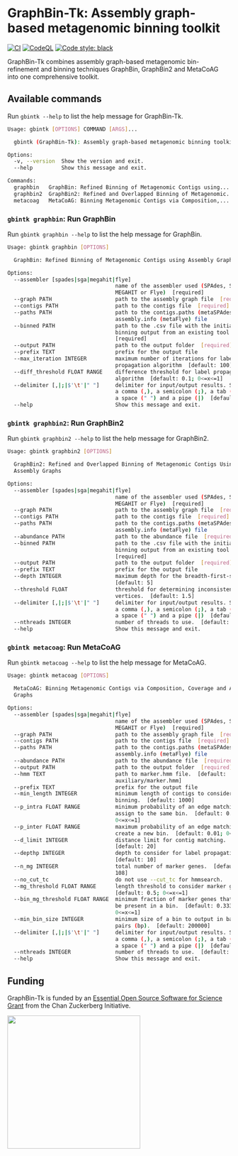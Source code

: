 # GraphBin-Tk: Assembly graph-based metagenomic binning toolkit

[![CI](https://github.com/metagentools/gbintk/actions/workflows/testing_python_app.yml/badge.svg)](https://github.com/metagentools/gbintk/actions/workflows/testing_python_app.yml)
[![CodeQL](https://github.com/metagentools/gbintk/actions/workflows/codeql.yml/badge.svg)](https://github.com/metagentools/gbintk/actions/workflows/codeql.yml)
[![Code style: black](https://img.shields.io/badge/code%20style-black-000000.svg)](https://github.com/psf/black)

GraphBin-Tk combines assembly graph-based metagenomic bin-refinement and binning techniques GraphBin, GraphBin2 and 
MetaCoAG into one comprehensive toolkit.

## Available commands

Run `gbintk --help` to list the help message for GraphBin-Tk.

```bash
Usage: gbintk [OPTIONS] COMMAND [ARGS]...

  gbintk (GraphBin-Tk): Assembly graph-based metagenomic binning toolkit

Options:
  -v, --version  Show the version and exit.
  --help         Show this message and exit.

Commands:
  graphbin   GraphBin: Refined Binning of Metagenomic Contigs using...
  graphbin2  GraphBin2: Refined and Overlapped Binning of Metagenomic...
  metacoag   MetaCoAG: Binning Metagenomic Contigs via Composition,...
```

### `gbintk graphbin`: Run GraphBin

Run `gbintk graphbin --help` to list the help message for GraphBin.

```bash
Usage: gbintk graphbin [OPTIONS]

  GraphBin: Refined Binning of Metagenomic Contigs using Assembly Graphs

Options:
  --assembler [spades|sga|megahit|flye]
                                  name of the assembler used (SPAdes, SGA,
                                  MEGAHIT or Flye)  [required]
  --graph PATH                    path to the assembly graph file  [required]
  --contigs PATH                  path to the contigs file  [required]
  --paths PATH                    path to the contigs.paths (metaSPAdes) or
                                  assembly.info (metaFlye) file
  --binned PATH                   path to the .csv file with the initial
                                  binning output from an existing tool
                                  [required]
  --output PATH                   path to the output folder  [required]
  --prefix TEXT                   prefix for the output file
  --max_iteration INTEGER         maximum number of iterations for label
                                  propagation algorithm  [default: 100]
  --diff_threshold FLOAT RANGE    difference threshold for label propagation
                                  algorithm  [default: 0.1; 0<=x<=1]
  --delimiter [,|;|$'\t'|" "]     delimiter for input/output results. Supports
                                  a comma (,), a semicolon (;), a tab ($'\t'),
                                  a space (" ") and a pipe (|)  [default: ,]
  --help                          Show this message and exit.
```

### `gbintk graphbin2`: Run GraphBin2

Run `gbintk graphbin2 --help` to list the help message for GraphBin2.

```bash
Usage: gbintk graphbin2 [OPTIONS]

  GraphBin2: Refined and Overlapped Binning of Metagenomic Contigs Using
  Assembly Graphs

Options:
  --assembler [spades|sga|megahit|flye]
                                  name of the assembler used (SPAdes, SGA,
                                  MEGAHIT or Flye)  [required]
  --graph PATH                    path to the assembly graph file  [required]
  --contigs PATH                  path to the contigs file  [required]
  --paths PATH                    path to the contigs.paths (metaSPAdes) or
                                  assembly.info (metaFlye) file
  --abundance PATH                path to the abundance file  [required]
  --binned PATH                   path to the .csv file with the initial
                                  binning output from an existing tool
                                  [required]
  --output PATH                   path to the output folder  [required]
  --prefix TEXT                   prefix for the output file
  --depth INTEGER                 maximum depth for the breadth-first-search.
                                  [default: 5]
  --threshold FLOAT               threshold for determining inconsistent
                                  vertices.  [default: 1.5]
  --delimiter [,|;|$'\t'|" "]     delimiter for input/output results. Supports
                                  a comma (,), a semicolon (;), a tab ($'\t'),
                                  a space (" ") and a pipe (|)  [default: ,]
  --nthreads INTEGER              number of threads to use.  [default: 8]
  --help                          Show this message and exit.
```

### `gbintk metacoag`: Run MetaCoAG

Run `gbintk metacoag --help` to list the help message for MetaCoAG.

```bash
Usage: gbintk metacoag [OPTIONS]

  MetaCoAG: Binning Metagenomic Contigs via Composition, Coverage and Assembly
  Graphs

Options:
  --assembler [spades|sga|megahit|flye]
                                  name of the assembler used (SPAdes, SGA,
                                  MEGAHIT or Flye)  [required]
  --graph PATH                    path to the assembly graph file  [required]
  --contigs PATH                  path to the contigs file  [required]
  --paths PATH                    path to the contigs.paths (metaSPAdes) or
                                  assembly.info (metaFlye) file
  --abundance PATH                path to the abundance file  [required]
  --output PATH                   path to the output folder  [required]
  --hmm TEXT                      path to marker.hmm file.  [default:
                                  auxiliary/marker.hmm]
  --prefix TEXT                   prefix for the output file
  --min_length INTEGER            minimum length of contigs to consider for
                                  binning.  [default: 1000]
  --p_intra FLOAT RANGE           minimum probability of an edge matching to
                                  assign to the same bin.  [default: 0.1;
                                  0<=x<=1]
  --p_inter FLOAT RANGE           maximum probability of an edge matching to
                                  create a new bin.  [default: 0.01; 0<=x<=1]
  --d_limit INTEGER               distance limit for contig matching.
                                  [default: 20]
  --depthp INTEGER                depth to consider for label propagation.
                                  [default: 10]
  --n_mg INTEGER                  total number of marker genes.  [default:
                                  108]
  --no_cut_tc                     do not use --cut_tc for hmmsearch.
  --mg_threshold FLOAT RANGE      length threshold to consider marker genes.
                                  [default: 0.5; 0<=x<=1]
  --bin_mg_threshold FLOAT RANGE  minimum fraction of marker genes that should
                                  be present in a bin.  [default: 0.33333;
                                  0<=x<=1]
  --min_bin_size INTEGER          minimum size of a bin to output in base
                                  pairs (bp).  [default: 200000]
  --delimiter [,|;|$'\t'|" "]     delimiter for input/output results. Supports
                                  a comma (,), a semicolon (;), a tab ($'\t'),
                                  a space (" ") and a pipe (|)  [default: ,]
  --nthreads INTEGER              number of threads to use.  [default: 8]
  --help                          Show this message and exit.
```

## Funding

GraphBin-Tk is funded by an [Essential Open Source Software for Science 
Grant](https://chanzuckerberg.com/eoss/proposals/cogent3-python-apis-for-iq-tree-and-graphbin-via-a-plug-in-architecture/) 
from the Chan Zuckerberg Initiative.

<p align="left">
  <img src="https://chanzuckerberg.com/wp-content/themes/czi/img/logo.svg" width="300">
</p>
